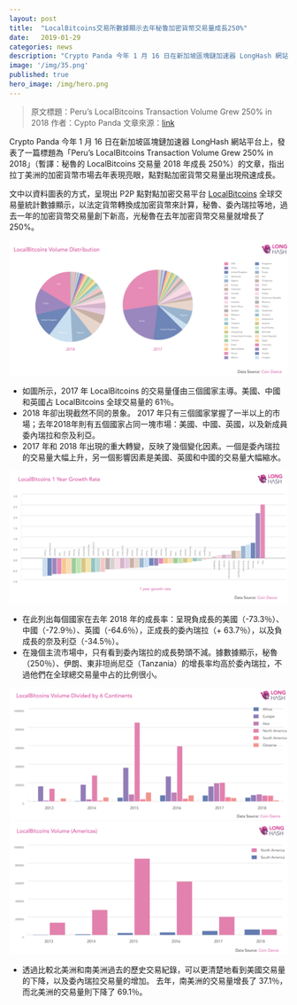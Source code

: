 ```yaml
---
layout: post
title:  "LocalBitcoins交易所數據顯示去年秘鲁加密貨幣交易量成長250%"
date:   2019-01-29
categories: news
description: "Crypto Panda 今年 1 月 16 日在新加坡區塊鏈加速器 LongHash 網站平台上，發表了一篇標題為「Peru’s LocalBitcoins Transaction Volume Grew 250% in 2018」（暫譯：秘魯的 LocalBitcoins 交易量 2018 年成長 250%）的文章，指出拉丁美洲的加密貨幣市場去年表現亮眼，點對點加密貨幣交易量出現飛速成長。"
image: '/img/35.png'
published: true
hero_image: /img/hero.png
---
```


> 原文標題：Peru’s LocalBitcoins Transaction Volume Grew 250% in 2018
> 作者：Cypto Panda
> 文章來源：[link](http://www.longhash.com/news/perus-localbitcoins-transaction-volume-grew-250-in-2018)

Crypto Panda 今年 1 月 16 日在新加坡區塊鏈加速器 LongHash 網站平台上，發表了一篇標題為「Peru’s LocalBitcoins Transaction Volume Grew 250% in 2018」（暫譯：秘魯的 LocalBitcoins 交易量 2018 年成長 250%）的文章，指出拉丁美洲的加密貨幣市場去年表現亮眼，點對點加密貨幣交易量出現飛速成長。

文中以資料圖表的方式，呈現出 P2P 點對點加密交易平台 [LocalBitcoins](https://localbitcoins.com/) 全球交易量統計數據顯示，以法定貨幣轉換成加密貨幣來計算，秘魯、委內瑞拉等地，過去一年的加密貨幣交易量創下新高，光秘魯在去年加密貨幣交易量就增長了 250%。

![](/img/31.png)

* 如圖所示，2017 年 LocalBitcoins 的交易量僅由三個國家主導。美國、中國和英國占 LocalBitcoins 全球交易量的 61％。
* 2018 年卻出現截然不同的景象。 2017 年只有三個國家掌握了一半以上的市場；去年2018年則有五個國家占同一塊市場：美國、中國、英國，以及新成員委內瑞拉和奈及利亞。
* 2017 年和 2018 年出現的重大轉變，反映了幾個變化因素。一個是委內瑞拉的交易量大幅上升，另一個影響因素是美國、英國和中國的交易量大幅縮水。

![](/img/32.png)

* 在此列出每個國家在去年 2018 年的成長率：呈現負成長的美國（-73.3％）、中國（-72.9％）、英國（-64.6％），正成長的委內瑞拉（+ 63.7％），以及負成長的奈及利亞（-34.5％）。
* 在幾個主流市場中，只有看到委內瑞拉的成長勢頭不減。據數據顯示，秘魯（250％）、伊朗、東非坦尚尼亞（Tanzania）的增長率均高於委內瑞拉，不過他們在全球總交易量中占的比例很小。

![](/img/33.png)
![](/img/34.png)

* 透過比較北美洲和南美洲過去的歷史交易紀錄，可以更清楚地看到美國交易量的下降，以及委內瑞拉交易量的增加。 去年，南美洲的交易量增長了 37.1％，而北美洲的交易量則下降了 69.1％。 